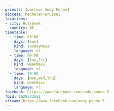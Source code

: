 ```yaml
---
priests: [pastoor Andy Penne]
diocese: Mechelen-Brussel
locations:
- city: Holsbeek
  country: BE
timetable:
  - time: 09:00
    days: [sun]
    kind: sundayMass
    language: nl
  - time: 09:00
    days: [tue,fri]
    kind: weekMass
    language: nl
  - time: 19:00
    days: [mon,wed,thu]
    kind: weekMass
    language: nl
facebook: https://www.facebook.com/andy.penne.5
fbid: 1629533551
stream: https://www.facebook.com/andy.penne.5
---
```


